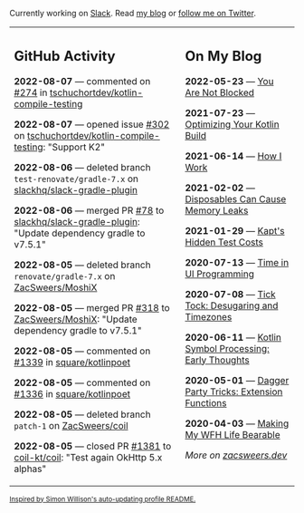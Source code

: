 Currently working on [Slack](https://slack.com/). Read [my blog](https://zacsweers.dev/) or [follow me on Twitter](https://twitter.com/ZacSweers).

<table><tr><td valign="top" width="60%">

## GitHub Activity
<!-- githubActivity starts -->
**2022-08-07** — commented on [#274](https://github.com/tschuchortdev/kotlin-compile-testing/issues/274#issuecomment-1207475081) in [tschuchortdev/kotlin-compile-testing](https://github.com/tschuchortdev/kotlin-compile-testing)

**2022-08-07** — opened issue [#302](https://github.com/tschuchortdev/kotlin-compile-testing/issues/302) on [tschuchortdev/kotlin-compile-testing](https://github.com/tschuchortdev/kotlin-compile-testing): "Support K2"

**2022-08-06** — deleted branch `test-renovate/gradle-7.x` on [slackhq/slack-gradle-plugin](https://github.com/slackhq/slack-gradle-plugin)

**2022-08-06** — merged PR [#78](https://github.com/slackhq/slack-gradle-plugin/pull/78) to [slackhq/slack-gradle-plugin](https://github.com/slackhq/slack-gradle-plugin): "Update dependency gradle to v7.5.1"

**2022-08-05** — deleted branch `renovate/gradle-7.x` on [ZacSweers/MoshiX](https://github.com/ZacSweers/MoshiX)

**2022-08-05** — merged PR [#318](https://github.com/ZacSweers/MoshiX/pull/318) to [ZacSweers/MoshiX](https://github.com/ZacSweers/MoshiX): "Update dependency gradle to v7.5.1"

**2022-08-05** — commented on [#1339](https://github.com/square/kotlinpoet/issues/1339#issuecomment-1207093656) in [square/kotlinpoet](https://github.com/square/kotlinpoet)

**2022-08-05** — commented on [#1336](https://github.com/square/kotlinpoet/issues/1336#issuecomment-1207071038) in [square/kotlinpoet](https://github.com/square/kotlinpoet)

**2022-08-05** — deleted branch `patch-1` on [ZacSweers/coil](https://github.com/ZacSweers/coil)

**2022-08-05** — closed PR [#1381](https://github.com/coil-kt/coil/pull/1381) to [coil-kt/coil](https://github.com/coil-kt/coil): "Test again OkHttp 5.x alphas"
<!-- githubActivity ends -->
</td><td valign="top" width="40%">

## On My Blog
<!-- blog starts -->
**2022-05-23** — [You Are Not Blocked](https://www.zacsweers.dev/you-are-not-blocked/)

**2021-07-23** — [Optimizing Your Kotlin Build](https://www.zacsweers.dev/optimizing-your-kotlin-build/)

**2021-06-14** — [How I Work](https://www.zacsweers.dev/how-i-work/)

**2021-02-02** — [Disposables Can Cause Memory Leaks](https://www.zacsweers.dev/disposables-can-cause-memory-leaks/)

**2021-01-29** — [Kapt's Hidden Test Costs](https://www.zacsweers.dev/kapts-hidden-test-costs/)

**2020-07-13** — [Time in UI Programming](https://www.zacsweers.dev/time-in-ui/)

**2020-07-08** — [Tick Tock: Desugaring and Timezones](https://www.zacsweers.dev/ticktock-desugaring-timezones/)

**2020-06-11** — [Kotlin Symbol Processing: Early Thoughts](https://www.zacsweers.dev/kotlin-symbol-processor-early-thoughts/)

**2020-05-01** — [Dagger Party Tricks: Extension Functions](https://www.zacsweers.dev/dagger-party-tricks-extension-functions/)

**2020-04-03** — [Making My WFH Life Bearable](https://www.zacsweers.dev/making-wfh-life-bearable/)
<!-- blog ends -->
_More on [zacsweers.dev](https://zacsweers.dev/)_
</td></tr></table>

<sub><a href="https://simonwillison.net/2020/Jul/10/self-updating-profile-readme/">Inspired by Simon Willison's auto-updating profile README.</a></sub>